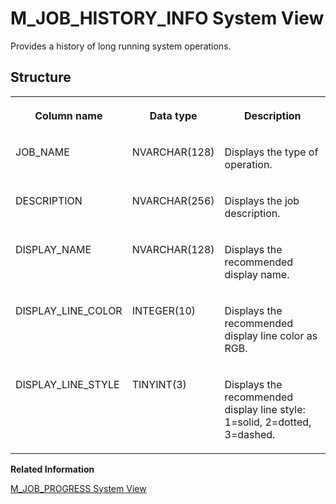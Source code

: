 <!-- loio6c9f04ab558e4f2b837e640568498508 -->

# M\_JOB\_HISTORY\_INFO System View

Provides a history of long running system operations.



## Structure


<table>
<tr>
<th valign="top">

Column name



</th>
<th valign="top">

Data type



</th>
<th valign="top">

Description



</th>
</tr>
<tr>
<td valign="top">

JOB\_NAME



</td>
<td valign="top">

NVARCHAR\(128\)



</td>
<td valign="top">

Displays the type of operation.



</td>
</tr>
<tr>
<td valign="top">

DESCRIPTION



</td>
<td valign="top">

NVARCHAR\(256\)



</td>
<td valign="top">

Displays the job description.



</td>
</tr>
<tr>
<td valign="top">

DISPLAY\_NAME



</td>
<td valign="top">

NVARCHAR\(128\)



</td>
<td valign="top">

Displays the recommended display name.



</td>
</tr>
<tr>
<td valign="top">

DISPLAY\_LINE\_COLOR



</td>
<td valign="top">

INTEGER\(10\)



</td>
<td valign="top">

Displays the recommended display line color as RGB.



</td>
</tr>
<tr>
<td valign="top">

DISPLAY\_LINE\_STYLE



</td>
<td valign="top">

TINYINT\(3\)



</td>
<td valign="top">

Displays the recommended display line style: 1=solid, 2=dotted, 3=dashed.



</td>
</tr>
</table>

**Related Information**  


[M\_JOB\_PROGRESS System View](m-job-progress-system-view-20b1b23.md "Provides information about current long running system operations.")

